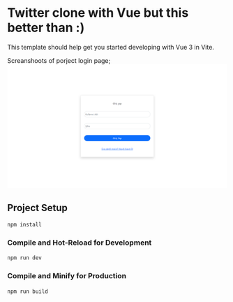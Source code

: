 # Twitter clone with Vue but this better than :)

This template should help get you started developing with Vue 3 in Vite.

Screanshoots of porject login page;
![ss1](./ss1.png)


## Project Setup

```sh
npm install
```

### Compile and Hot-Reload for Development

```sh
npm run dev
```

### Compile and Minify for Production

```sh
npm run build
```
